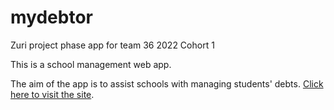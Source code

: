 # mydebtor
Zuri project phase app for team 36 2022 Cohort 1

This is a school management web app. 

The aim of the app is to assist schools with managing students' debts. [Click here to visit the site](https://mydebtor-by-iyin.netlify.app).